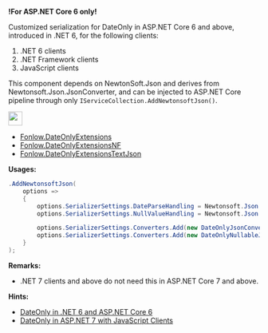 **!For ASP.NET Core 6 only!**

Customized serialization for DateOnly in ASP.NET Core 6 and above, introduced in .NET 6, for the following clients:

1. .NET 6 clients
1. .NET Framework clients
1. JavaScript clients

This component depends on NewtonSoft.Json and derives from Newtonsoft.Json.JsonConverter, and can be injected to ASP.NET Core pipeline through only `IServiceCollection.AddNewtonsoftJson()`.

<img src="https://github.com/zijianhuang/webapiclientgen/tree/master/Doc/icons/nuget-svgrepo-com.svg" height="28" width="28" />

* [Fonlow.DateOnlyExtensions](https://www.nuget.org/packages/Fonlow.DateOnlyExtensions)
* [Fonlow.DateOnlyExtensionsNF](https://www.nuget.org/packages/Fonlow.DateOnlyExtensionsNF)
* [Fonlow.DateOnlyExtensionsTextJson](https://www.nuget.org/packages/Fonlow.DateOnlyExtensionsTextJson)


**Usages:**
```c#
.AddNewtonsoftJson(
	options =>
	{
		options.SerializerSettings.DateParseHandling = Newtonsoft.Json.DateParseHandling.DateTimeOffset; //Better with this for cross-timezone minValue and .NET Framework clients.
		options.SerializerSettings.NullValueHandling = Newtonsoft.Json.NullValueHandling.Ignore; //So when controller will ignore null fileds when returing data

		options.SerializerSettings.Converters.Add(new DateOnlyJsonConverter()); //not needed for ASP.NET 7 and .NET 7 clients. However .NET 6 clients and .NET Framework clients still need DateOnlyJsonConverter
		options.SerializerSettings.Converters.Add(new DateOnlyNullableJsonConverter()); // also, needed by JavaScript clients.
	}
);

```

**Remarks:**

* .NET 7 clients and above do not need this in ASP.NET Core 7 and above.

**Hints:**
* [DateOnly in .NET 6 and ASP.NET Core 6](https://www.codeproject.com/Articles/5325820/DateOnly-in-NET-6-and-ASP-NET-Core-6)
* [DateOnly in ASP.NET 7 with JavaScript Clients](https://www.codeproject.com/Tips/5347111/DateOnly-in-ASP-NET-7-with-JavaScript-Clients)